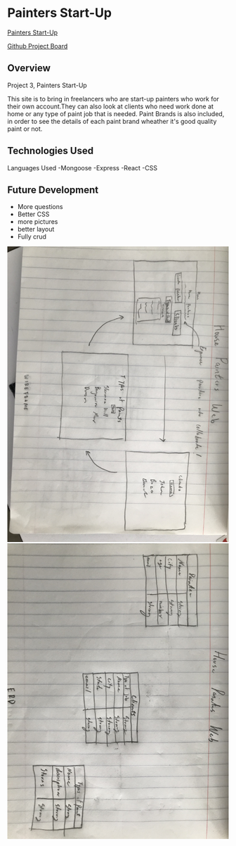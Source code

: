 # Painters Start-Up


[Painters Start-Up](https://el-don-elver.herokuapp.com/painters)


[Github Project Board](https://git.generalassemb.ly/drodriguez28/project-3.git)



## Overview

Project 3, Painters Start-Up

This site is to bring in freelancers who are start-up painters who work for their own account.They can also look at clients who need work done at home or any type of paint job that is needed. Paint Brands is also included, in order to see the details of each paint brand wheather it's good quality paint or not.


## Technologies Used
Languages Used
 -Mongoose 
 -Express 
 -React
 -CSS

 ## Future Development 

 - More questions 
- Better CSS 
- more pictures 
- better layout
- Fully crud

![wire](/wireframe.jpg)
![erd](/erd.jpg)
